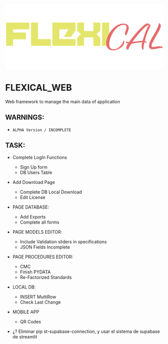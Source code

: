 <img src="./resources/LOGO2.svg">

# FLEXICAL_WEB
Web framework to manage the main data of application

## WARNINGS:
- `ALPHA Version / INCOMPLETE`


## TASK:
- Complete LogIn Functions
    * Sign Up form
    * DB Users Table
- Add Download Page
    * Complete DB Local Download
    * Edit License
- PAGE DATABASE:
    * Add Exports
    * Complete all forms
- PAGE MODELS EDITOR:
    * Include Validation sliders in specifications
    * JSON Fields Incomplete
- PAGE PROCEDURES EDITOR:
    * CMC
    * Finish PYDATA
    * Re-Factorized Standards
- LOCAL DB:
    * INSERT MultiRow
    * Check Last Change
- MOBILE APP
    * QR Codes

- ¿? Eliminar pip st-supabase-connection, y usar el sistema de supabase de streamlit

